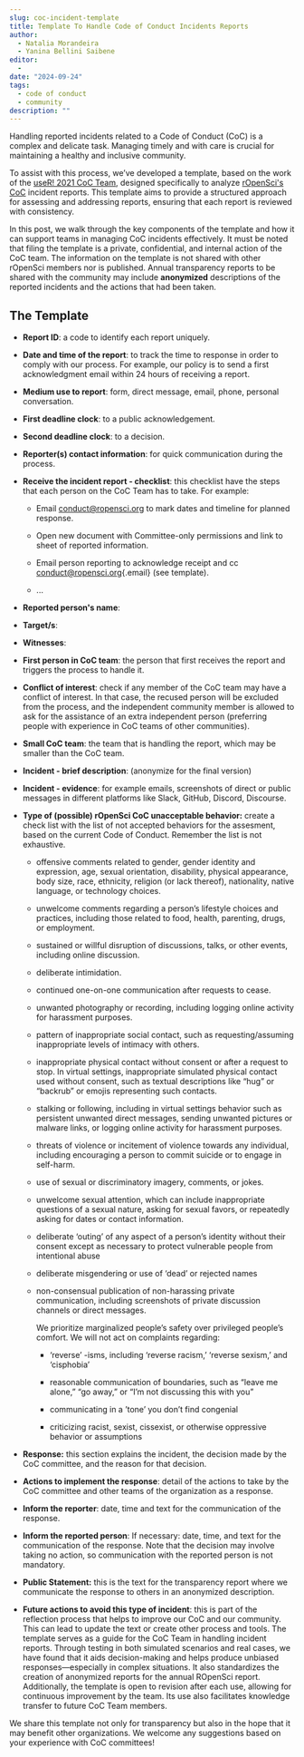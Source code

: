 ```yaml
---
slug: coc-incident-template
title: Template To Handle Code of Conduct Incidents Reports
author:
  - Natalia Morandeira
  - Yanina Bellini Saibene
editor:
  - 
date: "2024-09-24"
tags:
  - code of conduct
  - community
description: ""
---
```


Handling reported incidents related to a Code of Conduct (CoC) is a complex and delicate task. Managing timely and with care is crucial for maintaining a healthy and inclusive community.

To assist with this process, we’ve developed a template, based on the work of the [useR! 2021 CoC Team](https://rconf.gitlab.io/userknowledgebase/main/code-of-conduct-response-team-documents.html), designed specifically to analyze [rOpenSci's CoC](https://ropensci.org/code-of-conduct/) incident reports. This template aims to provide a structured approach for assessing and addressing reports, ensuring that each report is reviewed with consistency.

In this post, we walk through the key components of the template and how it can support teams in managing CoC incidents effectively.
It must be noted that filing the template is a private, confidential, and internal action of the CoC team. The information on the template is not shared with other rOpenSci members nor is published. Annual transparency reports to be shared with the community may include **anonymized** descriptions of the reported incidents and the actions that had been taken.

## The Template

-   **Report ID**: a code to identify each report uniquely.

-   **Date and time of the report**: to track the time to response in order to comply with our process. For example, our policy is to send a first acknowledgment email within 24 hours of receiving a report.

-   **Medium use to report**: form, direct message, email, phone, personal conversation.

-   **First deadline clock**: to a public acknowledgement.

-   **Second deadline clock**: to a decision.

-   **Reporter(s) contact information**: for quick communication during the process.

-   **Receive the incident report - checklist**: this checklist have the steps that each person on the CoC Team has to take. For example:

    -   Email conduct@ropensci.org to mark dates and timeline for planned response.

    -   Open new document with Committee-only permissions and link to sheet of reported information.

    -   Email person reporting to acknowledge receipt and cc [conduct\@ropensci.org](mailto:conduct@ropensci.org){.email} (see template).

    -   ...

-   **Reported person's name**:

-   **Target/s**:

-   **Witnesses**:

-   **First person in CoC team**: the person that first receives the report and triggers the process to handle it.

- **Conflict of interest**: check if any member of the CoC team may have a conflict of interest. In that case, the recused person will be excluded from the process, and the independent community member is allowed to ask for the assistance of an extra independent person (preferring people with experience in CoC teams of other communities).
-   **Small CoC team**: the team that is handling the report, which may be smaller than the CoC team.

-   **Incident - brief description**: (anonymize for the final version)

-   **Incident - evidence**: for example emails, screenshots of direct or public messages in different platforms like Slack, GitHub, Discord, Discourse.

-   **Type of (possible) rOpenSci CoC unacceptable behavior:** create a check list with the list of not accepted behaviors for the assesment, based on the current Code of Conduct. Remember the list is not exhaustive.

    -   offensive comments related to gender, gender identity and expression, age, sexual orientation, disability, physical appearance, body size, race, ethnicity, religion (or lack thereof), nationality, native language, or technology choices.

    -   unwelcome comments regarding a person’s lifestyle choices and practices, including those related to food, health, parenting, drugs, or employment.

    -   sustained or willful disruption of discussions, talks, or other events, including online discussion.

    -   deliberate intimidation.

    -   continued one-on-one communication after requests to cease.

    -   unwanted photography or recording, including logging online activity for harassment purposes.

    -   pattern of inappropriate social contact, such as requesting/assuming inappropriate levels of intimacy with others.

    -   inappropriate physical contact without consent or after a request to stop. In virtual settings, inappropriate simulated physical contact used without consent, such as textual descriptions like “hug” or “backrub” or emojis representing such contacts.

    -   stalking or following, including in virtual settings behavior such as persistent unwanted direct messages, sending unwanted pictures or malware links, or logging online activity for harassment purposes.

    -   threats of violence or incitement of violence towards any individual, including encouraging a person to commit suicide or to engage in self-harm.

    -   use of sexual or discriminatory imagery, comments, or jokes.

    -   unwelcome sexual attention, which can include inappropriate questions of a sexual nature, asking for sexual favors, or repeatedly asking for dates or contact information.

    -   deliberate ‘outing’ of any aspect of a person’s identity without their consent except as necessary to protect vulnerable people from intentional abuse

    -   deliberate misgendering or use of ‘dead’ or rejected names

    -   non-consensual publication of non-harassing private communication, including screenshots of private discussion channels or direct messages.

        We prioritize marginalized people’s safety over privileged people’s comfort. We will not act on complaints regarding:

        -   ‘reverse’ -isms, including ‘reverse racism,’ ‘reverse sexism,’ and ‘cisphobia’

        -   reasonable communication of boundaries, such as “leave me alone,” “go away,” or “I’m not discussing this with you”

        -   communicating in a ’tone’ you don’t find congenial

        -   criticizing racist, sexist, cissexist, or otherwise oppressive behavior or assumptions

* **Response:** this section explains the incident, the decision made by the CoC committee, and the reason for that decision.

* **Actions to implement the response**: detail of the actions to take by the CoC committee and other teams of the organization as a response.  

* **Inform the reporter**: date, time and text for the communication of the response. 

* **Inform the reported person**: If necessary: date, time, and text for the communication of the response. Note that the decision may involve taking no action, so communication with the reported person is not mandatory. 

* **Public Statement:** this is the text for the transparency report where we communicate the response to others in an anonymized description.

* **Future actions to avoid this type of incident**: this is part of the reflection process that helps to improve our CoC and our community. This can lead to update the text or create other process and tools. 
The template serves as a guide for the CoC Team in handling incident reports. Through testing in both simulated scenarios and real cases, we have found that it aids decision-making and helps produce unbiased responses—especially in complex situations. It also standardizes the creation of anonymized reports for the annual ROpenSci report. Additionally, the template is open to revision after each use, allowing for continuous improvement by the team. Its use also facilitates knowledge transfer to future CoC Team members.

We share this template not only for transparency but also in the hope that it may benefit other organizations. We welcome any suggestions based on your experience with CoC committees!
